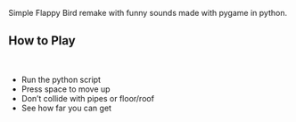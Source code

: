 Simple Flappy Bird remake with funny sounds made with pygame in python.

<H2>How to Play</h2>
<br>
<ul>
<li>Run the python script</li>
<li>Press space to move up</li>
<li>Don’t collide with pipes or floor/roof</li>
<li>See how far you can get</li>
</ul>
